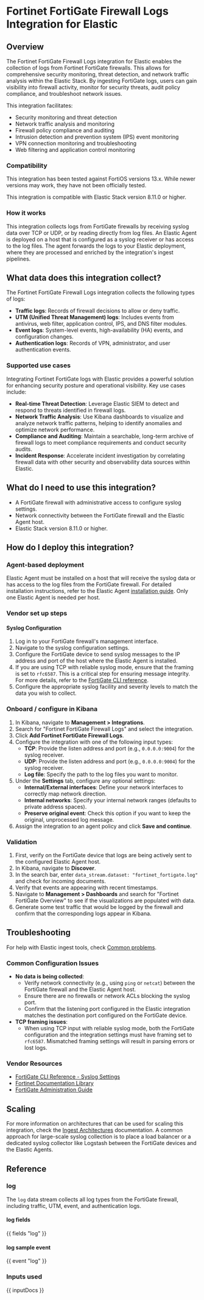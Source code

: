 # Fortinet FortiGate Firewall Logs Integration for Elastic

## Overview

The Fortinet FortiGate Firewall Logs integration for Elastic enables the collection of logs from Fortinet FortiGate firewalls. This allows for comprehensive security monitoring, threat detection, and network traffic analysis within the Elastic Stack. By ingesting FortiGate logs, users can gain visibility into firewall activity, monitor for security threats, audit policy compliance, and troubleshoot network issues.

This integration facilitates:
- Security monitoring and threat detection
- Network traffic analysis and monitoring
- Firewall policy compliance and auditing
- Intrusion detection and prevention system (IPS) event monitoring
- VPN connection monitoring and troubleshooting
- Web filtering and application control monitoring

### Compatibility

This integration has been tested against FortiOS versions 13.x. While newer versions may work, they have not been officially tested.

This integration is compatible with Elastic Stack version 8.11.0 or higher.

### How it works

This integration collects logs from FortiGate firewalls by receiving syslog data over TCP or UDP, or by reading directly from log files. An Elastic Agent is deployed on a host that is configured as a syslog receiver or has access to the log files. The agent forwards the logs to your Elastic deployment, where they are processed and enriched by the integration's ingest pipelines.

## What data does this integration collect?

The Fortinet FortiGate Firewall Logs integration collects the following types of logs:
*   **Traffic logs**: Records of firewall decisions to allow or deny traffic.
*   **UTM (Unified Threat Management) logs**: Includes events from antivirus, web filter, application control, IPS, and DNS filter modules.
*   **Event logs**: System-level events, high-availability (HA) events, and configuration changes.
*   **Authentication logs**: Records of VPN, administrator, and user authentication events.

### Supported use cases

Integrating Fortinet FortiGate logs with Elastic provides a powerful solution for enhancing security posture and operational visibility. Key use cases include:
- **Real-time Threat Detection**: Leverage Elastic SIEM to detect and respond to threats identified in firewall logs.
- **Network Traffic Analysis**: Use Kibana dashboards to visualize and analyze network traffic patterns, helping to identify anomalies and optimize network performance.
- **Compliance and Auditing**: Maintain a searchable, long-term archive of firewall logs to meet compliance requirements and conduct security audits.
- **Incident Response**: Accelerate incident investigation by correlating firewall data with other security and observability data sources within Elastic.

## What do I need to use this integration?

- A FortiGate firewall with administrative access to configure syslog settings.
- Network connectivity between the FortiGate firewall and the Elastic Agent host.
- Elastic Stack version 8.11.0 or higher.

## How do I deploy this integration?

### Agent-based deployment

Elastic Agent must be installed on a host that will receive the syslog data or has access to the log files from the FortiGate firewall. For detailed installation instructions, refer to the Elastic Agent [installation guide](docs-content://reference/fleet/install-elastic-agents.md). Only one Elastic Agent is needed per host.

### Vendor set up steps

#### Syslog Configuration

1.  Log in to your FortiGate firewall's management interface.
2.  Navigate to the syslog configuration settings.
3.  Configure the FortiGate device to send syslog messages to the IP address and port of the host where the Elastic Agent is installed.
4.  If you are using TCP with reliable syslog mode, ensure that the framing is set to `rfc6587`. This is a critical step for ensuring message integrity. For more details, refer to the [FortiGate CLI reference](https://docs.fortinet.com/document/fortigate/7.4.0/cli-reference/405620/config-log-syslogd-setting).
5.  Configure the appropriate syslog facility and severity levels to match the data you wish to collect.

### Onboard / configure in Kibana

1.  In Kibana, navigate to **Management > Integrations**.
2.  Search for "Fortinet FortiGate Firewall Logs" and select the integration.
3.  Click **Add Fortinet FortiGate Firewall Logs**.
4.  Configure the integration with one of the following input types:
    *   **TCP**: Provide the listen address and port (e.g., `0.0.0.0:9004`) for the syslog receiver.
    *   **UDP**: Provide the listen address and port (e.g., `0.0.0.0:9004`) for the syslog receiver.
    *   **Log file**: Specify the path to the log files you want to monitor.
5.  Under the **Settings** tab, configure any optional settings:
    *   **Internal/External interfaces**: Define your network interfaces to correctly map network direction.
    *   **Internal networks**: Specify your internal network ranges (defaults to private address spaces).
    *   **Preserve original event**: Check this option if you want to keep the original, unprocessed log message.
6.  Assign the integration to an agent policy and click **Save and continue**.

### Validation

1.  First, verify on the FortiGate device that logs are being actively sent to the configured Elastic Agent host.
2.  In Kibana, navigate to **Discover**.
3.  In the search bar, enter `data_stream.dataset: "fortinet_fortigate.log"` and check for incoming documents.
4.  Verify that events are appearing with recent timestamps.
5.  Navigate to **Management > Dashboards** and search for "Fortinet FortiGate Overview" to see if the visualizations are populated with data.
6.  Generate some test traffic that would be logged by the firewall and confirm that the corresponding logs appear in Kibana.

## Troubleshooting

For help with Elastic ingest tools, check [Common problems](https://www.elastic.co/docs/troubleshoot/ingest/fleet/common-problems).

### Common Configuration Issues

-   **No data is being collected**:
    *   Verify network connectivity (e.g., using `ping` or `netcat`) between the FortiGate firewall and the Elastic Agent host.
    *   Ensure there are no firewalls or network ACLs blocking the syslog port.
    *   Confirm that the listening port configured in the Elastic integration matches the destination port configured on the FortiGate device.
-   **TCP framing issues**:
    *   When using TCP input with reliable syslog mode, both the FortiGate configuration and the integration settings must have framing set to `rfc6587`. Mismatched framing settings will result in parsing errors or lost logs.

### Vendor Resources

-   [FortiGate CLI Reference - Syslog Settings](https://docs.fortinet.com/document/fortigate/7.4.0/cli-reference/405620/config-log-syslogd-setting)
-   [Fortinet Documentation Library](https://docs.fortinet.com/)
-   [FortiGate Administration Guide](https://docs.fortinet.com/product/fortigate)

## Scaling

For more information on architectures that can be used for scaling this integration, check the [Ingest Architectures](https://www.elastic.co/docs/manage-data/ingest/ingest-reference-architectures) documentation. A common approach for large-scale syslog collection is to place a load balancer or a dedicated syslog collector like Logstash between the FortiGate devices and the Elastic Agents.

## Reference

### log

The `log` data stream collects all log types from the FortiGate firewall, including traffic, UTM, event, and authentication logs.

#### log fields

{{ fields "log" }}

#### log sample event

{{ event "log" }}

### Inputs used

{{ inputDocs }}
